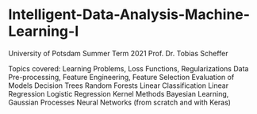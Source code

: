 # Intelligent-Data-Analysis-Machine-Learning-I
University of Potsdam
Summer Term 2021
Prof. Dr. Tobias Scheffer

Topics covered:
Learning Problems, Loss Functions, Regularizations
Data Pre-processing, Feature Engineering, Feature Selection
Evaluation of Models
Decision Trees
Random Forests
Linear Classification
Linear Regression
Logistic Regression
Kernel Methods
Bayesian Learning, Gaussian Processes
Neural Networks (from scratch and with Keras)
